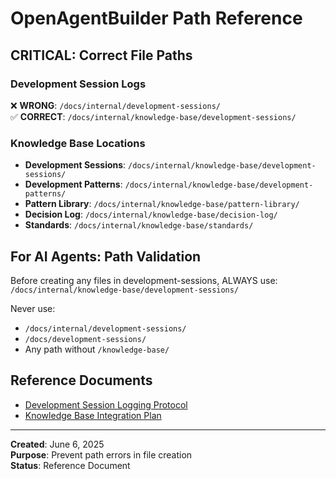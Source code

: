 # OpenAgentBuilder Path Reference

## CRITICAL: Correct File Paths

### Development Session Logs
❌ **WRONG**: `/docs/internal/development-sessions/`  
✅ **CORRECT**: `/docs/internal/knowledge-base/development-sessions/`

### Knowledge Base Locations
- **Development Sessions**: `/docs/internal/knowledge-base/development-sessions/`
- **Development Patterns**: `/docs/internal/knowledge-base/development-patterns/`
- **Pattern Library**: `/docs/internal/knowledge-base/pattern-library/`
- **Decision Log**: `/docs/internal/knowledge-base/decision-log/`
- **Standards**: `/docs/internal/knowledge-base/standards/`

## For AI Agents: Path Validation

Before creating any files in development-sessions, ALWAYS use:
`/docs/internal/knowledge-base/development-sessions/`

Never use:
- `/docs/internal/development-sessions/`
- `/docs/development-sessions/`
- Any path without `/knowledge-base/`

## Reference Documents
- [Development Session Logging Protocol](development-session-logging-protocol.md)
- [Knowledge Base Integration Plan](knowledge-base-integration-plan.md)

---
**Created**: June 6, 2025  
**Purpose**: Prevent path errors in file creation  
**Status**: Reference Document

